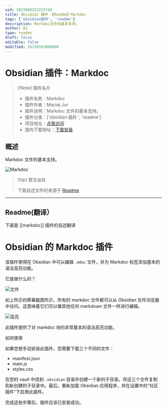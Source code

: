```yaml
---
uid: 2023080322215748
title: Obsidian 插件：【Readme】Markdoc
tags: ['obsidian插件', 'readme']
description: Markdoc文件的基本支持。
author: AI
type: readme
draft: false
editable: false
modified: 20230101000000
---
```


# Obsidian 插件：Markdoc

> [!Note] 插件名片
> - 插件名称：Markdoc
> - 插件作者：Maciej Jur
> - 插件说明：Markdoc 文件的基本支持。
> - 插件分类：['obsidian 插件 ', 'readme']
> - 项目地址：[点我访问](https://github.com/kamoshi/obsidian-markdoc)
> - 国内下载地址：[下载安装](https://pkmer.cn/products/plugin/pluginMarket/?markdoc)

## 概述

Markdoc 文件的基本支持。

![Markdoc](https://cdn.pkmer.cn/covers/markdoc.png!pkmer)

> [!tip] 原文出处
>
>下面自述文件的来源于 [Readme](https://ghproxy.net/https://raw.githubusercontent.com/kamoshi/obsidian-markdoc/main/README.md)
>

---

## Readme(翻译）

下面是 [[markdoc]] 插件的自述翻译

# Obsidian 的 Markdoc 插件

该插件使得在 Obsidian 中可以编辑 `.mdoc` 文件，并为 Markdoc 标签添加基本的语法高亮功能。

它是做什么的？

![文件](media/file.png)

如上所示的屏幕截图所示，所有的 markdoc 文件都可以从 Obsidian 文件浏览器中访问。这意味着它们可以像其他任何 markdown 文件一样进行编辑。

![高亮](media/highlight.png)

此插件提供了对 markdoc 块的非常基本的语法高亮功能。

如何使用

如果您想手动安装此插件，您需要下载三个不同的文件：

- manifest.json
- main.js
- styles.css

在您的 vault 中找到 `.obsidian` 目录并创建一个新的子目录。将这三个文件复制到新创建的子目录中。最后，重新加载 Obsidian 应用程序，并在设置中的“社区插件”下启用此插件。

完成这些步骤后，插件应该已安装成功。
